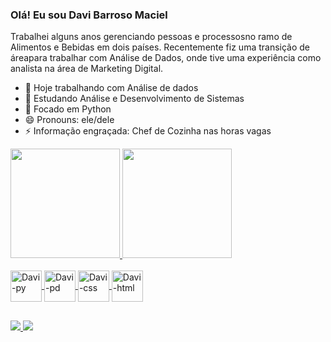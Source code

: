 ### Olá! Eu sou Davi Barroso Maciel

Trabalhei alguns anos gerenciando pessoas e processosno ramo de Alimentos e Bebidas em dois países. Recentemente fiz uma transição de áreapara trabalhar com Análise de Dados, onde tive uma experiência como analista na área de Marketing Digital.

- 🔭 Hoje trabalhando com Análise de dados
- 🌱 Estudando Análise e Desenvolvimento de Sistemas
- 🐍 Focado em Python
- 😄 Pronouns: ele/dele
- ⚡ Informação engraçada: Chef de Cozinha nas horas vagas


<div>
  <a href ="https://github.com/DaviBarrosoM">
  <img height ="175em" src = "https://github-readme-stats.vercel.app/api?username=DaviBarrosoM&show_icons=true&theme=dracula">
  <img height ="175em" src = "https://github-readme-stats.vercel.app/api/top-langs/?username=DaviBarrosoM&hide_progress=true&theme=dracula&layout=compact"> 
</div>



<div style ="display: inline_block"><br>
  <img align="center" alt="Davi-py" height ="50 width="60" src="https://cdn.jsdelivr.net/gh/devicons/devicon/icons/python/python-original-wordmark.svg" />
  <img align="center" alt="Davi-pd" height ="50 width="60" src="https://cdn.jsdelivr.net/gh/devicons/devicon/icons/pandas/pandas-original-wordmark.svg" />
  <img align="center" alt="Davi-css" height ="50 width="60" src="https://cdn.jsdelivr.net/gh/devicons/devicon/icons/css3/css3-original-wordmark.svg" />
  <img align="center" alt="Davi-html" height ="50 width="60" src="https://cdn.jsdelivr.net/gh/devicons/devicon/icons/html5/html5-original-wordmark.svg" /> 
</div>

##

<div>
 <a href="https://www.linkedin.com/in/davi-maciel-b82852a3/"><img src="https://img.shields.io/badge/LinkedIn-0077B5?style=for-the-badge&logo=linkedin&logoColor=white" target="_blank">
 <a href="mailto:barroso.maciel@gmail.com"><img src ="https://img.shields.io/badge/Gmail-D14836?style=for-the-badge&logo=gmail&logoColor=white" target="_blank">
</div>
